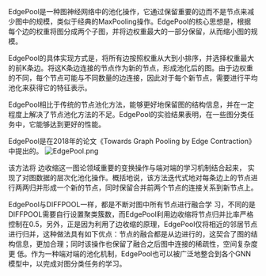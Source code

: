 EdgePool是一种图神经网络中的池化操作，它通过保留重要的边而不是节点来减少图中的规模，类似于经典的MaxPooling操作。EdgePool的核心思想是，根据每个边的权重将图分成两个子图，并将边权重最大的一部分保留，从而缩小图的规模。

EdgePool的具体实现方式是，将所有边按照权重从大到小排序，并选择权重最大的前K条边。将这K条边连接的节点作为新的节点，形成池化后的图。由于边权重的不同，每个节点可能与不同数量的边连接，因此对于每个新节点，需要进行平均池化来获得它的特征表示。

EdgePool相比于传统的节点池化方法，能够更好地保留图的结构信息，并在一定程度上解决了节点池化方法的不足。EdgePool的实验结果表明，在一些图分类任务中，它能够达到更好的性能。

EdgePool是在2018年的论文《Towards Graph Pooling by Edge Contraction》中提出的。
![EdgePool.png](https://blog95.oss-cn-beijing.aliyuncs.com/CNN/EdgePool.png)

该方法将 边收缩这一图论领域重要的变换操作与端对端的学习机制结合起来， 实现了对图数据的层次化池化操作。概括地说，该方法迭代式地对每条边上的节点进行两两归并形成一个新的节点，同时保留合并前两个节点的连接关系到新节点上。

EdgePool与DIFFPOOL一样，都是不断对图中所有节点进行融合学 习，不同的是DIFFPOOL需要自行设置聚类簇数，而EdgePool利用边收缩将节点归并比率严格控制在0.5，另外，正是因为利用了边收缩的原理，EdgePool仅将相近的邻居节点进行归并，这种做法具有如下优点：节点的融合都是从边进行的，这契合了图的结构信息，更加合理；同时该操作也保留了融合之后图中连接的稀疏性，空间复杂度更 低。作为一种端对端的池化机制，EdgePool也可以被广泛地整合到各个GNN模型中，以完成对图分类任务的学习。
